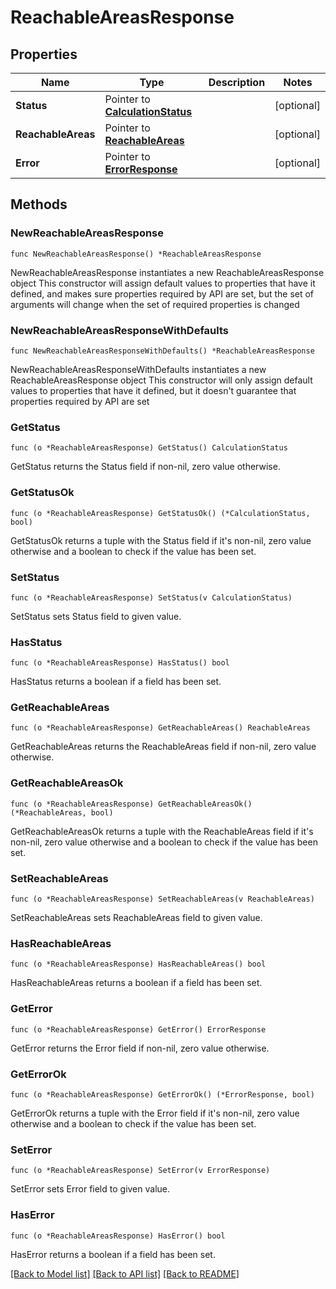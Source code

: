 # ReachableAreasResponse

## Properties

Name | Type | Description | Notes
------------ | ------------- | ------------- | -------------
**Status** | Pointer to [**CalculationStatus**](CalculationStatus.md) |  | [optional] 
**ReachableAreas** | Pointer to [**ReachableAreas**](ReachableAreas.md) |  | [optional] 
**Error** | Pointer to [**ErrorResponse**](ErrorResponse.md) |  | [optional] 

## Methods

### NewReachableAreasResponse

`func NewReachableAreasResponse() *ReachableAreasResponse`

NewReachableAreasResponse instantiates a new ReachableAreasResponse object
This constructor will assign default values to properties that have it defined,
and makes sure properties required by API are set, but the set of arguments
will change when the set of required properties is changed

### NewReachableAreasResponseWithDefaults

`func NewReachableAreasResponseWithDefaults() *ReachableAreasResponse`

NewReachableAreasResponseWithDefaults instantiates a new ReachableAreasResponse object
This constructor will only assign default values to properties that have it defined,
but it doesn't guarantee that properties required by API are set

### GetStatus

`func (o *ReachableAreasResponse) GetStatus() CalculationStatus`

GetStatus returns the Status field if non-nil, zero value otherwise.

### GetStatusOk

`func (o *ReachableAreasResponse) GetStatusOk() (*CalculationStatus, bool)`

GetStatusOk returns a tuple with the Status field if it's non-nil, zero value otherwise
and a boolean to check if the value has been set.

### SetStatus

`func (o *ReachableAreasResponse) SetStatus(v CalculationStatus)`

SetStatus sets Status field to given value.

### HasStatus

`func (o *ReachableAreasResponse) HasStatus() bool`

HasStatus returns a boolean if a field has been set.

### GetReachableAreas

`func (o *ReachableAreasResponse) GetReachableAreas() ReachableAreas`

GetReachableAreas returns the ReachableAreas field if non-nil, zero value otherwise.

### GetReachableAreasOk

`func (o *ReachableAreasResponse) GetReachableAreasOk() (*ReachableAreas, bool)`

GetReachableAreasOk returns a tuple with the ReachableAreas field if it's non-nil, zero value otherwise
and a boolean to check if the value has been set.

### SetReachableAreas

`func (o *ReachableAreasResponse) SetReachableAreas(v ReachableAreas)`

SetReachableAreas sets ReachableAreas field to given value.

### HasReachableAreas

`func (o *ReachableAreasResponse) HasReachableAreas() bool`

HasReachableAreas returns a boolean if a field has been set.

### GetError

`func (o *ReachableAreasResponse) GetError() ErrorResponse`

GetError returns the Error field if non-nil, zero value otherwise.

### GetErrorOk

`func (o *ReachableAreasResponse) GetErrorOk() (*ErrorResponse, bool)`

GetErrorOk returns a tuple with the Error field if it's non-nil, zero value otherwise
and a boolean to check if the value has been set.

### SetError

`func (o *ReachableAreasResponse) SetError(v ErrorResponse)`

SetError sets Error field to given value.

### HasError

`func (o *ReachableAreasResponse) HasError() bool`

HasError returns a boolean if a field has been set.


[[Back to Model list]](../README.md#documentation-for-models) [[Back to API list]](../README.md#documentation-for-api-endpoints) [[Back to README]](../README.md)


